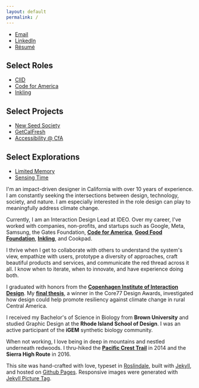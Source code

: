 ```yaml
---
layout: default
permalink: /
---
```


<article class="about main-content row">
	<section class="about__contact col-md-3 col-sm-6 col-xs-12 last-xs first-md">
		<div class="about__photo"></div>
	</section>
	<section class="about__selected-works col-md-3 col-sm-6 col-xs-12 spacing-below-40">
		<ul class="list--no-style">
			<li><a href="mailto:norrishung@gmail.com">Email</a></li>
			<li><a href="https://www.linkedin.com/in/norrishung/">LinkedIn</a></li>
			<li><a href="/images/norrishung_resume.pdf">Résumé</a></li>
		</ul>
		<h2>Select Roles</h2>
		<ul class="list--no-style">
			<li><a href="{% post_url 2021-03-01-ciid %}">CIID</a></li>
			<li><a href="{% post_url 2019-11-01-cfa %}">Code for America</a></li>
			<li><a href="{% post_url 2014-04-31-inkling %}">Inkling</a></li>
		</ul>
		<h2>Select Projects</h2>
		<ul class="list--no-style">
			<li><a href="{% post_url 2021-02-26-new-seed-society %}">New Seed Society</a></li>
			<li><a href="{% post_url 2018-12-31-getcalfresh %}">GetCalFresh</a></li>
			<li><a href="{% post_url 2019-09-03-honeycrisp %}">Accessibility @ CfA</a></li>
		</ul>
		<h2>Select Explorations</h2>
		<ul class="list--no-style">
			<li><a href="{% post_url 2020-06-21-limited-memory %}">Limited Memory</a></li>
			<li><a href="{% post_url 2020-09-04-sensing-time %}">Sensing Time</a></li>
		</ul>
	</section>
	<section class="about__bio col-md-6 col-xs-12 first-xs last-md spacing-below-40">
		<p>I'm an impact-driven designer in California with over 10 years of experience. I am constantly seeking the intersections between design, technology, society, and nature. I am especially interested in the role design can play to meaningfully address climate change.</p>
		<p>Currently, I am an Interaction Design Lead at IDEO. Over my career, I've worked with companies, non-profits, and startups such as Google, Meta, Samsung, the Gates Foundation, <strong><a href="{% post_url 2019-11-01-cfa %}">Code for America</a></strong>, <strong><a href="{% post_url 2011-02-15-good-food-foundation %}">Good Food Foundation</a></strong>, <strong><a href="{% post_url 2014-04-31-inkling %}">Inkling</a></strong>, and Cookpad.</p>
		<p>I thrive when I get to collaborate with others to understand the system's view, empathize with users, prototype a diversity of approaches, craft beautiful products and services, and communicate the red thread across it all. I know when to iterate, when to innovate, and have experience doing both.</p>
		<p>I graduated with honors from the <strong><a href="{% post_url 2021-03-01-ciid %}">Copenhagen Institute of Interaction Design</a></strong>. My <strong><a href="{% post_url 2021-02-26-new-seed-society %}">final thesis</a></strong>, a winner in the Core77 Design Awards, investigated how design could help promote resiliency against climate change in rural Central America.</p>
		<p>I received my Bachelor's of Science in Biology from <strong>Brown University</strong> and studied Graphic Design at the <strong>Rhode Island School of Design</strong>. I was an active participant of the <strong>iGEM</strong> synthetic biology community.</p>
		<p class="spacing-below-96">When not working, I love being in deep in mountains and nestled underneath redwoods. I thru-hiked the <strong><a href="{% post_url 2014-09-15-pct %}">Pacific Crest Trail</a></strong> in 2014 and the <strong>Sierra High Route</strong> in 2016.</p>
		<p class="text--helper">This site was hand-crafted with love, typeset in <a href="https://djr.com/roslindale/">Roslindale</a>, built with <a href="https://jekyllrb.com">Jekyll</a>, and hosted on <a href="https://pages.github.com">Github Pages</a>. Responsive images were generated with <a href="http://rbuchberger.github.io/jekyll_picture_tag/">Jekyll Picture Tag</a>.</p>
	</section>
</article>
